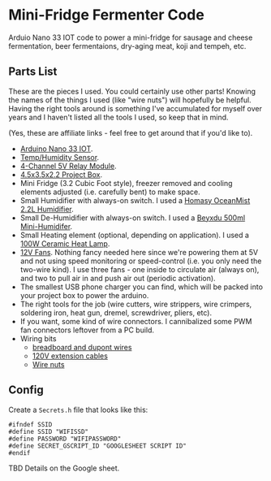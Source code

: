 # Mini-Fridge Fermenter Code

Arduio Nano 33 IOT code to power a mini-fridge for sausage and cheese fermentation, beer fermentaions, dry-aging meat, koji and tempeh, etc.

## Parts List

These are the pieces I used. You could certainly use other parts! Knowing the names of the things I used (like "wire nuts") will hopefully be helpful. Having the right tools around is something I've accumulated for myself over years and I haven't listed all the tools I used, so keep that in mind.

(Yes, these are affiliate links - feel free to get around that if you'd like to).

- [Arduino Nano 33 IOT](https://store.arduino.cc/usa/nano-33-iot).
- [Temp/Humidity Sensor](https://www.amazon.com/gp/product/B0795F19W6?ie=UTF8&psc=1&linkCode=ll1&tag=lukrym-20&linkId=b486d25ab6e4b8790191439777602fc0&language=en_US&ref_=as_li_ss_tl).
- [4-Channel 5V Relay Module](https://www.amazon.com/gp/product/B00KTEN3TM?ie=UTF8&psc=1&linkCode=ll1&tag=lukrym-20&linkId=ff5f6f848a3d0b86bc1fc15f77313c02&language=en_US&ref_=as_li_ss_tl).
- [4.5x3.5x2.2 Project Box](https://www.amazon.com/gp/product/B083H9FNRT?ie=UTF8&psc=1&linkCode=ll1&tag=lukrym-20&linkId=cb9c5620ddc8028527556253d6c852c3&language=en_US&ref_=as_li_ss_tl).
- Mini Fridge (3.2 Cubic Foot style), freezer removed and cooling elements adjusted (i.e. carefully bent) to make space.
- Small Humidifier with always-on switch. I used a [Homasy OceanMist 2.2L Humidifier](https://www.amazon.com/gp/product/B07RZSBSHJ?ie=UTF8&psc=1&linkCode=ll1&tag=lukrym-20&linkId=87576ba18dd32a623d075564934d3fa7&language=en_US&ref_=as_li_ss_tl).
- Small De-Humidifier with always-on switch. I used a [Beyxdu 500ml Mini-Humidifer](https://www.amazon.com/gp/product/B08GZ5X3LS?ie=UTF8&psc=1&linkCode=ll1&tag=lukrym-20&linkId=87047495e5704d8dc332e4ea6d7e05ae&language=en_US&ref_=as_li_ss_tl).
- Small Heating element (optional, depending on application). I used a [100W Ceramic Heat Lamp](https://www.amazon.com/gp/product/B078TDWPW5?ie=UTF8&psc=1&linkCode=ll1&tag=lukrym-20&linkId=cf68c355be76eacd109e89950d577606&language=en_US&ref_=as_li_ss_tl).
- [12V Fans](https://www.amazon.com/gp/product/B002YFSHPY?ie=UTF8&psc=1&linkCode=ll1&tag=lukrym-20&linkId=10a59ab0ad20ab55b6fab55db6f1edae&language=en_US&ref_=as_li_ss_tl).  Nothing fancy needed here since we're powering them at 5V and not using speed monitoring or speed-control (i.e. you only need the two-wire kind). I use three fans - one inside to circulate air (always on), and two to pull air in and push air out (periodic activation).
- The smallest USB phone charger you can find, which will be packed into your project box to power the arduino.
- The right tools for the job (wire cutters, wire strippers, wire crimpers, soldering iron, heat gun, dremel, screwdriver, pliers, etc).
- If you want, some kind of wire connectors. I cannibalized some PWM fan connectors leftover from a PC build.
- Wiring bits
    - [breadboard and dupont wires](https://www.amazon.com/gp/product/B073X7GZ1P?ie=UTF8&psc=1&linkCode=ll1&tag=lukrym-20&linkId=7bf6e074223fc1dd57e1be55bdc61fdc&language=en_US&ref_=as_li_ss_tl)
	- [120V extension cables](https://www.amazon.com/gp/product/B0153T1J8Y?ie=UTF8&psc=1&linkCode=ll1&tag=lukrym-20&linkId=be3e7c630bf3fb102ec836a4fbd1e33e&language=en_US&ref_=as_li_ss_tl)
	- [Wire nuts](https://www.amazon.com/Insulating-Electrical-Connectors-Portable-Connection/dp/B08DHZHQ4M?dchild=1&keywords=wire+nuts&qid=1619153897&sr=8-3&linkCode=ll1&tag=lukrym-20&linkId=99f28838b6a6ac1eec17d4aacd88e34d&language=en_US&ref_=as_li_ss_tl)

## Config

Create a `Secrets.h` file that looks like this:

```
#ifndef SSID
#define SSID "WIFISSD"
#define PASSWORD "WIFIPASSWORD"
#define SECRET_GSCRIPT_ID "GOOGLESHEET SCRIPT ID"
#endif

```

TBD Details on the Google sheet.
